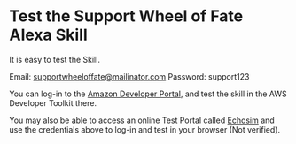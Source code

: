 # Test the Support Wheel of Fate Alexa Skill

It is easy to test the Skill.

Email: supportwheeloffate@mailinator.com
Password: support123

You can log-in to the [Amazon Developer Portal](https://developer.amazon.com), and test the skill in the AWS Developer Toolkit there.

You may also be able to access an online Test Portal called [Echosim](http://echosim.io) and use the credentials above to log-in and test in your browser (Not verified).
